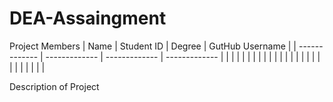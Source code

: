 # DEA-Assaingment

Project Members
| Name          | Student ID    | Degree        | GutHub Username |
| ------------- | ------------- | ------------- | -------------   |
|               |               |               |                 |
|               |               |               |                 |
|               |               |               |                 |
|               |               |               |                 |
|               |               |               |                 |

Description of Project
